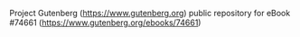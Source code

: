 Project Gutenberg (https://www.gutenberg.org) public repository for
eBook #74661 (https://www.gutenberg.org/ebooks/74661)

